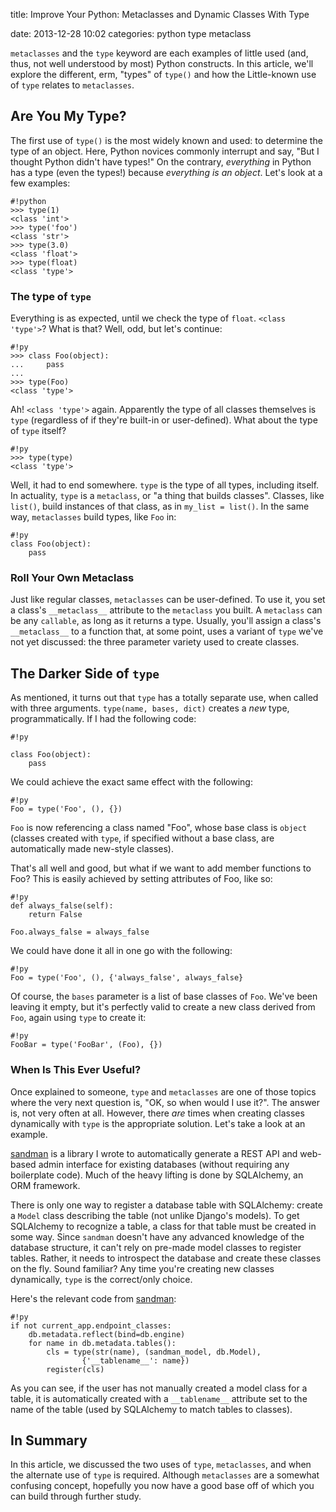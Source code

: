 title: Improve Your Python: Metaclasses and Dynamic Classes With Type

date: 2013-12-28 10:02
categories: python type metaclass

`metaclasses` and the `type` keyword are each examples of little used (and,
thus, not well understood by most) Python constructs.  In this article, we'll 
explore the different, erm, "types" of `type()` and how the Little-known use of 
`type` relates to `metaclasses`. 
<!--more-->

## Are You My Type?

The first use of `type()` is the most widely known and used: to determine the
type of an object. Here, Python novices commonly interrupt and say, "But I
thought Python didn't have types!" On the contrary, *everything* in Python has a
type (even the types!) because *everything is an object*. Let's look at a few examples:

    #!python
    >>> type(1)
    <class 'int'>
    >>> type('foo')
    <class 'str'>
    >>> type(3.0)
    <class 'float'>
    >>> type(float)
    <class 'type'>

### The type of `type`

Everything is as expected, until we check the type of `float`. `<class 'type'>`?
What is that? Well, odd, but let's continue:

    #!py
    >>> class Foo(object):
    ...     pass
    ...
    >>> type(Foo)
    <class 'type'>

Ah! `<class 'type'>` again. Apparently the type of all classes themselves is
`type` (regardless of if they're built-in or user-defined). What about the type
of `type` itself?

    #!py
    >>> type(type)
    <class 'type'>

Well, it had to end somewhere. `type` is the type of all types, including
itself. In actuality, `type` is a `metaclass`, or "a thing that builds
classes". Classes, like `list()`, build instances of that class, as 
in `my_list = list()`. In the same way, `metaclasses` build types, like `Foo` in:

    #!py
    class Foo(object):
        pass

### Roll Your Own Metaclass

Just like regular classes, `metaclasses` can be user-defined. To use it, you set
a class's `__metaclass__` attribute to the `metaclass` you built. A `metaclass`
can be any `callable`, as long as it returns a type. Usually, you'll assign a
class's `__metaclass__` to a function that, at some point, uses a variant of `type`
we've not yet discussed: the three parameter variety used to create classes.

## The Darker Side of `type`

As mentioned, it turns out that `type` has a totally separate use, when called with three
arguments. `type(name, bases, dict)` creates a *new* type, programmatically. If
I had the following code:

    #!py
    
    class Foo(object):
        pass

We could achieve the exact same effect with the following:

    #!py
    Foo = type('Foo', (), {})

`Foo` is now referencing a class named "Foo", whose base class is `object`
(classes created with `type`, if specified without a base class, are
automatically made new-style classes).

That's all well and good, but what if we want to add member functions to Foo?
This is easily achieved by setting attributes of Foo, like so:

    #!py
    def always_false(self):
        return False

    Foo.always_false = always_false

We could have done it all in one go with the following:

    #!py
    Foo = type('Foo', (), {'always_false', always_false}

Of course, the `bases` parameter is a list of base classes of `Foo`. We've been
leaving it empty, but it's perfectly valid to create a new class derived from
`Foo`, again using `type` to create it:

    #!py
    FooBar = type('FooBar', (Foo), {})

### When Is This Ever Useful?

Once explained to someone, `type` and `metaclasses` are one of those topics
where the very next question is, "OK, so when would I use it?". The answer is, 
not very often at all. However, there *are* times when creating classes 
dynamically with `type` is the appropriate solution. Let's take a look at an 
example.

[sandman](http://www.github.com/jeffknupp/sandman) is a library I wrote to
automatically generate a REST API and web-based admin interface for existing
databases (without requiring any boilerplate code). Much of the heavy lifting 
is done by SQLAlchemy, an ORM framework.

There is only one way to register a database table with SQLAlchemy: create a 
`Model` class describing the table (not unlike Django's models).  To get 
SQLAlchemy to recognize a table, a class for that table must be created
in some way. Since `sandman` doesn't have any advanced knowledge of the 
database structure, it can't rely on pre-made model classes to register tables.
Rather, it needs to introspect the database and create these classes on the fly.
Sound familiar? Any time you're creating new classes dynamically, `type` is 
the correct/only choice.

Here's the relevant code from [sandman](https://www.github.com/jeffknupp/sandman):

    #!py
    if not current_app.endpoint_classes:
        db.metadata.reflect(bind=db.engine)
        for name in db.metadata.tables():
            cls = type(str(name), (sandman_model, db.Model),
                    {'__tablename__': name})
            register(cls)

As you can see, if the user has not manually created a model class for a table, it 
is automatically created with a `__tablename__` attribute set to the name of the
table (used by SQLAlchemy to match tables to classes).

## In Summary

In this article, we discussed the two uses of `type`, `metaclasses`, and when
the alternate use of `type` is required. Although `metaclasses` are a somewhat
confusing concept, hopefully you now have a good base off of which you can build
through further study.
